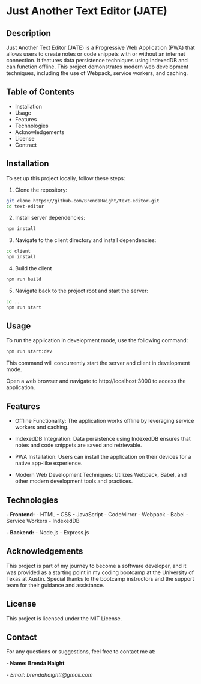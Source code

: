 # Just Another Text Editor (JATE)

## Description

Just Another Text Editor (JATE) is a Progressive Web Application (PWA) that allows users to create notes or code snippets with or without an internet connection. It features data persistence techniques using IndexedDB and can function offline. This project demonstrates modern web development techniques, including the use of Webpack, service workers, and caching.

## Table of Contents

- Installation
- Usage
- Features
- Technologies
- Acknowledgements
- License
- Contract

## Installation

To set up this project locally, follow these steps:

1. Clone the repository:

```bash
git clone https://github.com/BrendaHaight/text-editor.git
cd text-editor
```

2. Install server dependencies:

```bash
npm install
```

3. Navigate to the client directory and install dependencies:

```bash
cd client
npm install
```

4. Build the client

```bash
npm run build
```

5. Navigate back to the project root and start the server:

```bash
cd ..
npm run start
```

## Usage

To run the application in development mode, use the following command:

```bash
npm run start:dev
```

This command will concurrently start the server and client in development mode.

Open a web browser and navigate to http://localhost:3000 to access the application.

## Features

- Offline Functionality: The application works offline by leveraging service workers and caching.

- IndexedDB Integration: Data persistence using IndexedDB ensures that notes and code snippets are saved and retrievable.

- PWA Installation: Users can install the application on their devices for a native app-like experience.

- Modern Web Development Techniques: Utilizes Webpack, Babel, and other modern development tools and practices.

## Technologies

**- Frontend:** - HTML - CSS - JavaScript - CodeMirror - Webpack - Babel - Service Workers - IndexedDB

**- Backend:** - Node.js - Express.js

## Acknowledgements

This project is part of my journey to become a software developer, and it was provided as a starting point in my coding bootcamp at the University of Texas at Austin. Special thanks to the bootcamp instructors and the support team for their guidance and assistance.

## License

This project is licensed under the MIT License.

## Contact

For any questions or suggestions, feel free to contact me at:

**- Name: Brenda Haight**

_- Email: brendahaightt@gmail.com_
